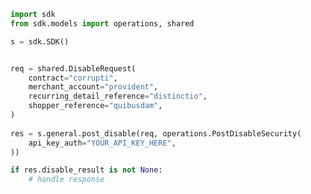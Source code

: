 <!-- Start SDK Example Usage -->
```python
import sdk
from sdk.models import operations, shared

s = sdk.SDK()


req = shared.DisableRequest(
    contract="corrupti",
    merchant_account="provident",
    recurring_detail_reference="distinctio",
    shopper_reference="quibusdam",
)
    
res = s.general.post_disable(req, operations.PostDisableSecurity(
    api_key_auth="YOUR_API_KEY_HERE",
))

if res.disable_result is not None:
    # handle response
```
<!-- End SDK Example Usage -->